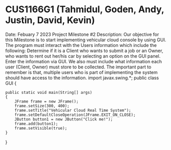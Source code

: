 # CUS1166G1 (Tahmidul, Goden, Andy, Justin, David, Kevin)
Date: Febuary 7 2023
Project Milestone #2
Description: Our objective for this Milestone is to start implementing vehicular cloud console by using GUI. The program must interact with the Users information which include the following: Determine if it is a Client who wants to submit a job or an Owner, who wants to rent out her/his car by selecting an option on the GUI panel. Enter the information via GUI. We also must include what information each user (Client, Owner) must store to be collected. The important part to remember is that, multiple users who is part of implementing the system should have access to the information. 
import javax.swing.*;
public class GUI {

	public static void main(String[] args) 
	{
		JFrame frame = new JFrame();
		frame.setSize(300, 400);
		frame.setTitle("Vehicular Cloud Real Time System");
		frame.setDefaultCloseOperation(JFrame.EXIT_ON_CLOSE);
		JButton button1 = new JButton("Click me!");
		frame.add(button1);
		frame.setVisible(true);
	}

}
